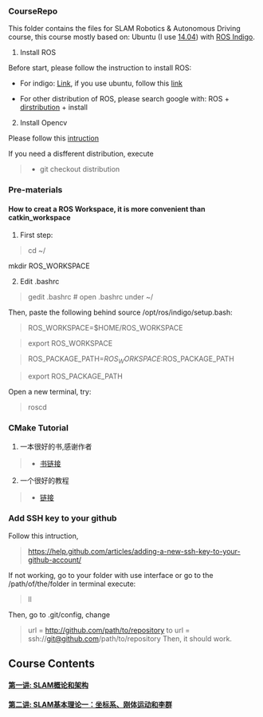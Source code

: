 ### CourseRepo
This folder contains the files for SLAM Robotics & Autonomous Driving course, this course mostly based on: Ubuntu (I use [14.04](http://releases.ubuntu.com/14.04/)) with [ROS Indigo](http://wiki.ros.org/indigo).

1. Install ROS 

Before start, please follow the instruction to install ROS:
- For indigo: [Link](http://wiki.ros.org/indigo/Installation), if you use ubuntu, follow this [link](http://wiki.ros.org/indigo/Installation/Ubuntu)

- For other distribution of ROS, please search google with: ROS + [dirstribution](http://wiki.ros.org/Distributions) + install

2. Install Opencv

Please follow this [intruction](http://www.samontab.com/web/2014/06/installing-opencv-2-4-9-in-ubuntu-14-04-lts/)

If you need a disfferent distribution, execute

> - git checkout distribution

### Pre-materials
#### How to creat a ROS Workspace, it is more convenient than catkin_workspace
1. First step:

> cd ~/ 

mkdir ROS_WORKSPACE

2. Edit .bashrc

> gedit .bashrc # open .bashrc under ~/

Then, paste the following behind source /opt/ros/indigo/setup.bash:

> ROS_WORKSPACE=$HOME/ROS_WORKSPACE
 
> export ROS_WORKSPACE 

> ROS_PACKAGE_PATH=$ROS_WORKSPACE:$ROS_PACKAGE_PATH

> export ROS_PACKAGE_PATH 

Open a new terminal, try:
> roscd

### CMake Tutorial
1. 一本很好的书,感谢作者
> - [书链接](https://github.com/Akagi201/learning-cmake/tree/master/docs)

2. 一个很好的教程
> - [链接](https://github.com/Akagi201/learning-cmake)

### Add SSH key to your github
Follow this intruction, 
> https://help.github.com/articles/adding-a-new-ssh-key-to-your-github-account/

If not working, go to your folder with use interface or go to the /path/of/the/folder in terminal execute:
> ll

Then, go to .git/config, change
> url = http://github.com/path/to/repository
to
> url = ssh://git@github.com/path/to/repository
Then, it should work.

## Course Contents
#### [第一讲: SLAM概论和架构](https://github.com/EricLYang/courseRepo/tree/master/1_Introduction)
> 

#### [第二讲: SLAM基本理论一：坐标系、刚体运动和李群](https://github.com/EricLYang/courseRepo/tree/master/2_class)  
> 

